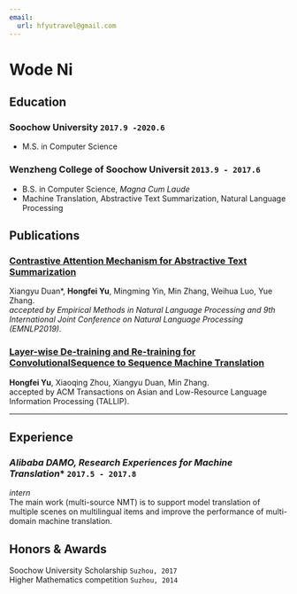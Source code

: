 ```yaml
---
email:
  url: hfyutravel@gmail.com
---
```


# Wode **Ni**

## Education

### **Soochow University** `2017.9 -2020.6`


- M.S. in Computer Science

### **Wenzheng College of Soochow Universit** `2013.9 - 2017.6`


- B.S. in Computer Science, _Magna Cum Laude_
- Machine Translation, Abstractive Text Summarization, Natural Language Processing


## Publications


### [**Contrastive Attention Mechanism for Abstractive Text Summarization**](https://arxiv.org/abs/1910.13114)

Xiangyu Duan*, **Hongfei Yu**, Mingming Yin, Min Zhang, Weihua Luo, Yue Zhang. _<br>
accepted by Empirical Methods in Natural Language Processing and 9th International Joint Conference on Natural Language Processing (EMNLP2019)._<br>


### [**Layer-wise De-training and Re-training for ConvolutionalSequence to Sequence Machine Translation**](https://dl.acm.org/doi/abs/10.1145/3358414)

**Hongfei Yu**, Xiaoqing Zhou, Xiangyu Duan, Min Zhang.<br>
accepted by ACM Transactions on Asian and Low-Resource Language Information Processing (TALLIP).

----

## Experience

### *Alibaba DAMO, Research Experiences for Machine Translation** `2017.5 - 2017.8`

_intern_<br>
The main work (multi-source NMT) is to support model translation of multiple scenes on multilingual items and improve the performance of multi-domain machine translation.


## Honors & Awards

Soochow University Scholarship `Suzhou, 2017` <br>
Higher Mathematics competition `Suzhou, 2014`<br>


<!-- ### Footer

Last updated: Juanary 2020 -->
